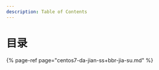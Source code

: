```yaml
---
description: Table of Contents
---
```


# 目录

{% page-ref page="centos7-da-jian-ss+bbr-jia-su.md" %}



